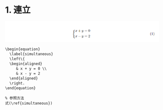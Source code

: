 # 1. 連立
<p align="center">
  <img src="img/simultaneous.png" style="margin:0 auto;display: block;">
</p>

```Tex
\begin{equation}
  \label{simultaneous}
  \left\{
  \begin{aligned}
     & x + y = 0 \\
     & x - y = 2
  \end{aligned}
  \right.
\end{equation}

% 参照方法
式(\ref{simultaneous})
```
